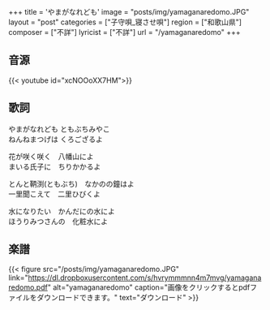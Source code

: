 +++
title = 'やまがなれども'
image = "posts/img/yamaganaredomo.JPG"
layout = "post"
categories = ["子守唄_寝させ唄"]
region = ["和歌山県"]
composer = ["不詳"]
lyricist = ["不詳"]
url = "/yamaganaredomo"
+++

## 音源
{{< youtube id="xcNOOoXX7HM">}}

## 歌詞
やまがなれども ともぶちみやこ  
ねんねまつげは くろござるよ  

花が咲く咲く　八幡山によ  
まいる氏子に　ちりかかるよ  

とんと鞆渕(ともぶち)　なかのの鐘はよ  
一里聞こえて　二里ひびくよ  

水になりたい　かんだにの水によ  
ほうりみつさんの　化粧水によ  

## 楽譜
{{< figure src="/posts/img/yamaganaredomo.JPG" link="https://dl.dropboxusercontent.com/s/hvrymmmnn4m7mvg/yamaganaredomo.pdf" alt="yamaganaredomo" caption="画像をクリックするとpdfファイルをダウンロードできます。" text="ダウンロード" >}}
